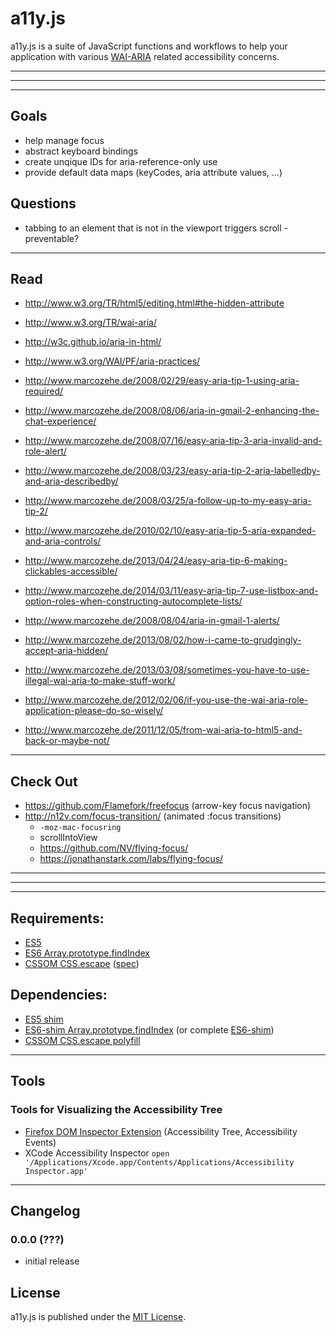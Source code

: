 # a11y.js

a11y.js is a suite of JavaScript functions and workflows to help your application with various [WAI-ARIA](http://www.w3.org/TR/wai-aria/) related accessibility concerns.

---
---
---

## Goals

* help manage focus
* abstract keyboard bindings
* create unqique IDs for aria-reference-only use
* provide default data maps (keyCodes, aria attribute values, …)

## Questions

* tabbing to an element that is not in the viewport triggers scroll - preventable?

---

## Read

* http://www.w3.org/TR/html5/editing.html#the-hidden-attribute
* http://www.w3.org/TR/wai-aria/
* http://w3c.github.io/aria-in-html/
* http://www.w3.org/WAI/PF/aria-practices/

* http://www.marcozehe.de/2008/02/29/easy-aria-tip-1-using-aria-required/
* http://www.marcozehe.de/2008/08/06/aria-in-gmail-2-enhancing-the-chat-experience/
* http://www.marcozehe.de/2008/07/16/easy-aria-tip-3-aria-invalid-and-role-alert/
* http://www.marcozehe.de/2008/03/23/easy-aria-tip-2-aria-labelledby-and-aria-describedby/
* http://www.marcozehe.de/2008/03/25/a-follow-up-to-my-easy-aria-tip-2/
* http://www.marcozehe.de/2010/02/10/easy-aria-tip-5-aria-expanded-and-aria-controls/
* http://www.marcozehe.de/2013/04/24/easy-aria-tip-6-making-clickables-accessible/
* http://www.marcozehe.de/2014/03/11/easy-aria-tip-7-use-listbox-and-option-roles-when-constructing-autocomplete-lists/

* http://www.marcozehe.de/2008/08/04/aria-in-gmail-1-alerts/
* http://www.marcozehe.de/2013/08/02/how-i-came-to-grudgingly-accept-aria-hidden/
* http://www.marcozehe.de/2013/03/08/sometimes-you-have-to-use-illegal-wai-aria-to-make-stuff-work/
* http://www.marcozehe.de/2012/02/06/if-you-use-the-wai-aria-role-application-please-do-so-wisely/
* http://www.marcozehe.de/2011/12/05/from-wai-aria-to-html5-and-back-or-maybe-not/

---

## Check Out

* https://github.com/Flamefork/freefocus (arrow-key focus navigation)
* http://n12v.com/focus-transition/ (animated :focus transitions)
  * `-moz-mac-focusring`
  * scrollIntoView
  * https://github.com/NV/flying-focus/
  * https://jonathanstark.com/labs/flying-focus/

---
---
---

## Requirements:

* [ES5](http://kangax.github.io/compat-table/es5/)
* [ES6 Array.prototype.findIndex](https://developer.mozilla.org/en-US/docs/Web/JavaScript/Reference/Global_Objects/Array/findIndex)
* [CSSOM CSS.escape](https://developer.mozilla.org/en-US/docs/Web/API/CSS.escape) ([spec](http://dev.w3.org/csswg/cssom/#the-css.escape%28%29-method))

## Dependencies:

* [ES5 shim](https://github.com/es-shims/es5-shim)
* [ES6-shim Array.prototype.findIndex](https://github.com/paulmillr/Array.prototype.findIndex) (or complete [ES6-shim](https://github.com/paulmillr/es6-shim))
* [CSSOM CSS.escape polyfill](https://github.com/mathiasbynens/CSS.escape)

---

## Tools


### Tools for Visualizing the Accessibility Tree

* [Firefox DOM Inspector Extension](https://addons.mozilla.org/en-US/firefox/addon/dom-inspector-6622/) (Accessibility Tree, Accessibility Events)
* XCode Accessibility Inspector `open '/Applications/Xcode.app/Contents/Applications/Accessibility Inspector.app'`

---

## Changelog

### 0.0.0 (???) ###

* initial release


## License

a11y.js is published under the [MIT License](http://opensource.org/licenses/mit-license).
